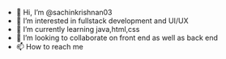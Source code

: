 - 👋 Hi, I’m @sachinkrishnan03
- 👀 I’m interested in fullstack development and UI/UX
- 🌱 I’m currently learning java,html,css
- 💞️ I’m looking to collaborate on front end as well as back end
- 📫 How to reach me 

<!---
sachinkrishnan03/sachinkrishnan03 is a ✨ special ✨ repository because its `README.md` (this file) appears on your GitHub profile.
You can click the Preview link to take a look at your changes.
--->
